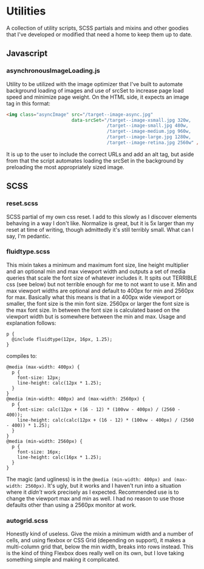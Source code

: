 # Utilities

A collection of utility scripts, SCSS partials and mixins and other goodies that I've developed or modified that need a home to keep them up to date.

## Javascript

### asynchronousImageLoading.js
Utility to be utilized with the image optimizer that I've built to automate background loading of images and use of srcSet to increase page load speed and minimize page weight. On the HTML side, it expects an image tag in this format:

```HTML
<img class="asyncImage" src="/target--image-async.jpg"
                        data-srcSet="/target--image-xsmall.jpg 320w,
                                     /target--image-small.jpg 480w,
                                     /target--image-medium.jpg 960w,
                                     /target--image-large.jpg 1280w,
                                     /target--image-retina.jpg 2560w" />
```

It is up to the user to include the correct URLs and add an alt tag, but aside from that the script automates loading the srcSet in the background by preloading the most appropriately sized image.

## SCSS

### reset.scss

SCSS partial of my own css reset. I add to this slowly as I discover elements behaving in a way I don't like. Normalize is great, but it is 5x larger than my reset at time of writing, though admittedly it's still terribly small. What can I say, I'm pedantic.

### fluidtype.scss

This mixin takes a minimum and maximum font size, line height multiplier and an optional min and max viewport width and outputs a set of media queries that scale the font size of whatever includes it. It spits out TERRIBLE css (see below) but not terrible enough for me to not want to use it. Min and max viewport widths are optional and default to 400px for min and 2560px for max. Basically what this means is that in a 400px wide viewport or smaller, the font size is the min font size. 2560px or larger the font size is the max font size. In between the font size is calculated based on the viewport width but is somewhere between the min and max. Usage and explanation follows:

```
p {
  @include fluidtype(12px, 16px, 1.25);
}
```

compiles to:

```
@media (max-width: 400px) {
  p {
    font-size: 12px;
    line-height: calc(12px * 1.25);
  }
}
@media (min-width: 400px) and (max-width: 2560px) {
  p {
    font-size: calc(12px + (16 - 12) * (100vw - 400px) / (2560 - 400));
    line-height: calc(calc(12px + (16 - 12) * (100vw - 400px) / (2560 - 400)) * 1.25);
  }
}
@media (min-width: 2560px) {
  p {
    font-size: 16px;
    line-height: calc(16px * 1.25);
  }
}
```

The magic (and ugliness) is in the `@media (min-width: 400px) and (max-width: 2560px)`. It's ugly, but it works and I haven't run into a situation where it *didn't* work precisely as I expected. Recommended use is to change the viewport max and min as well. I had no reason to use those defaults other than using a 2560px monitor at work.

### autogrid.scss

Honestly kind of useless. Give the mixin a minimum width and a number of cells, and using flexbox or CSS Grid (depending on support), it makes a multi-column grid that, below the min width, breaks into rows instead. This is the kind of thing Flexbox does really well on its own, but I love taking something simple and making it complicated.
